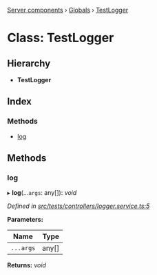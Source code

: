 [Server components](../README.md) › [Globals](../globals.md) › [TestLogger](testlogger.md)

# Class: TestLogger

## Hierarchy

* **TestLogger**

## Index

### Methods

* [log](testlogger.md#log)

## Methods

###  log

▸ **log**(...`args`: any[]): *void*

*Defined in [src/tests/controllers/logger.service.ts:5](https://github.com/nodulusteam/methodus.dev/blob/8d1d711/modules/platform/server/src/tests/controllers/logger.service.ts#L5)*

**Parameters:**

Name | Type |
------ | ------ |
`...args` | any[] |

**Returns:** *void*
